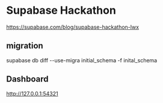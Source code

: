# Supabase Hackathon

https://supabase.com/blog/supabase-hackathon-lwx

## migration

supabase db diff --use-migra initial_schema -f inital_schema

## Dashboard

http://127.0.0.1:54321
